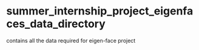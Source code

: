 # summer_internship_project_eigenfaces_data_directory
contains all the data required for eigen-face project

